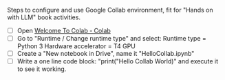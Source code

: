 Steps to configure and use Google Collab environment, fit for "Hands on with LLM" book activities.

- [ ] Open [Welcome To Colab - Colab](https://colab.research.google.com/)
- [ ] Go to "Runtime / Change runtime type" and select:
		Runtime type = Python 3
		Hardware accelerator = T4 GPU
- [ ] Create a "New notebook in Drive", name it "HelloCollab.ipynb"
- [ ] Write a one line code block: "print("Hello Collab World)" and execute it to see it working.